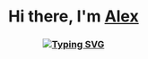 <h1 align="center">Hi there, I'm <a href="https://t.me/nord_west_zap" target="_blank">Alex</a></h1>
<h3 align="center"><a href="https://git.io/typing-svg"><img src="https://readme-typing-svg.herokuapp.com?font=Fira+Code&pause=1000&color=9A00F7&repeat=false&width=435&lines=ITMO+BT+Student+Bachelor+%E2%99%A8%EF%B8%8F+-%3E+P3112+%5Cu2764+group" alt="Typing SVG" /></a></h3>

